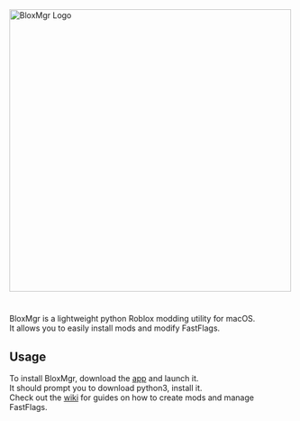 <img src="https://github.com/sdhEmily/BloxMgr/assets/143989797/141e7f4c-4db3-4ec6-9a5e-a609ae8ffd57" alt="BloxMgr Logo" width="500"/>

# 


BloxMgr is a lightweight python Roblox modding utility for macOS.\
It allows you to easily install mods and modify FastFlags.

## Usage

To install BloxMgr, download the [app](https://github.com/sdhEmily/BloxMgr/releases/tag/app) and launch it.\
It should prompt you to download python3, install it.
\
Check out the [wiki](https://github.com/sdhEmily/BloxMgr/wiki) for guides on how to create mods and manage FastFlags.
